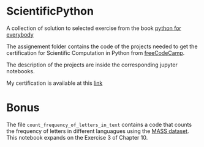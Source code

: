 # ScientificPython

A collection of solution to selected exercise from the book [python for everybody](https://www.py4e.com/)

The assignement folder contains the code of the projects needed to get the certification for Scientific Computation in Python from [freeCodeCamp](www.freecodecamp.org).

The description of the projects are inside the corresponding jupyter notebooks.

My certification is available at this [link](https://www.freecodecamp.org/certification/fabrez/scientific-computing-with-python-v7)


# Bonus

The file ``count_frequency_of_letters_in_text`` contains a code that counts the frequency of letters in different languagues using the [MASS dataset](https://github.com/getalp/mass-dataset). This notebook expands on the Exercise 3 of Chapter 10.
